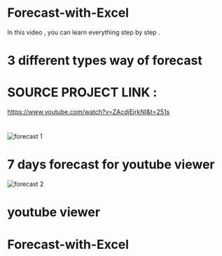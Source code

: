 # Forecast-with-Excel
In this video , you can learn everything step by step .
# 3 different types way of forecast
#
# SOURCE PROJECT LINK :
https://www.youtube.com/watch?v=ZAcdjEjrkNI&t=251s
#
![forecast 1 ](https://user-images.githubusercontent.com/101013518/233853584-4c0677ab-5394-4c5b-8a6a-f70c34ea2914.png)
# 7 days forecast for youtube viewer 
![forecast 2](https://user-images.githubusercontent.com/101013518/233853585-59e6b139-cc22-4621-b5a5-915aeea518a9.png)

#
# youtube viewer
# Forecast-with-Excel
